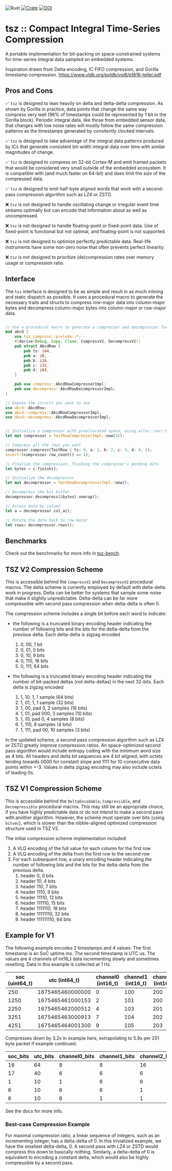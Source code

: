 ![Rust](https://github.com/qsib-cbie/tsz/actions/workflows/rust.yml/badge.svg)
[![Crate](https://img.shields.io/crates/v/tsz-compress)](https://crates.io/crates/tsz-compress)
[![DOI](https://zenodo.org/badge/597249911.svg)](https://zenodo.org/badge/latestdoi/597249911)


# tsz :: Compact Integral Time-Series Compression

A portable implementation for bit-packing on space-constrained systems for time-series integral data sampled on embedded systems.

Inspiration drawn from Delta encoding, IC FIFO compression, and Gorilla timestamp compression. https://www.vldb.org/pvldb/vol8/p1816-teller.pdf

## Pros and Cons

✅ `tsz` is designed to lean heavily on delta and delta-delta compression. As shown by Gorilla in practice, data points that change the same way compress very well (96% of timestamps could be represented by 1 bit in the Gorilla block).
Periodic integral data, like those from embedded sensor data, that changes with low noise rates will mostly follow the same compression patterns as the timestamps generated by consitently clocked intervals.

✅ `tsz` is designed to take advantage of the integral data patterns produced by ICs that generate consistent bit-width integral data over time with similar magnitudes of change.

✅ `tsz` is designed to compress on 32-bit Cortex-M and emit framed packets that would be considered very small outside of the embedded ecosystem. It is compatible with (and much faster on 64-bit) and does limit the size of the compressed data.

✅ `tsz` is designed to emit half-byte aligned words that work with a second-pass compression algorithm such as LZ4 or ZSTD.

❌ `tsz` is not designed to handle oscillating change or irregular event time streams optimally but can encode that information about as well as uncompressed.

❌ `tsz` is not designed to handle floating-point or fixed-point data. Use of fixed-point is functional but not optimal, and floating-point is not supported.

❌ `tsz` is not designed to optimize perfectly predictable data. Real-life instruments have some non-zero noise that often prevents perfect linearity.

❌ `tsz` is not designed to prioritize (de)compression rates over memory usage or compression ratio.

## Interface

The `tsz` interface is designed to be as simple and result in as much inlining and static dispatch as possible. It uses a procedural macro to generate the necessary traits and structs to compress row-major data into column-major bytes and decompress column-major bytes into column-major or row-major data.

```rust

// Use a procedural macro to generate a compressor and decompressor for a row struct
mod abcd {
    use tsz_compress::prelude::*;
    #[derive(Debug, Copy, Clone, CompressV2, DecompressV2)]
    pub struct AbcdRow {
        pub ts: i64,
        pub a: i8,
        pub b: i16,
        pub c: i32,
        pub d: i64,
    }

    pub use compress::AbcdRowCompressorImpl;
    pub use decompress::AbcdRowDecompressorImpl;
}

// Expose the structs you want to use
use abcd::AbcdRow;
use abcd::compress::AbcdRowCompressorImpl;
use abcd::decompress::AbcdRowDecompressorImpl;


// Initialize a compressor with preallocated space, using alloc::vec::Vec internally
let mut compressor = TestRowCompressorImpl::new(32);

// Compress all the rows you want
compressor.compress(TestRow { ts: 0, a: 1, b: 2, c: 3, d: 4, });
assert!(compressor.row_count() == 1);

// Finalize the compression, flushing the compressor's pending bits
let bytes = c.finish();

// Initialize the decompressor
let mut decompressor = TestRowDecompressorImpl::new();

// Decompress the bit buffer
decompressor.decompress(&bytes).unwrap();

// Access data by column
let a = decompressor.col_a();

// Rotate the data back to row-major
let rows= decompressor.rows();
```

## Benchmarks

Check out the benchmarks for more info in [tsz-bench](./tsz-bench/README.md).

## TSZ V2 Compression Scheme

This is accessible behind the `CompressV2` and `DecompressV2` procedural macros. The delta scheme is currently employed by default with delta-delta work in progress. Delta can be better for systems that sample some noise that make it slightly unpredictable. Delta-delta can be far more compressible with second pass compression when delta-delta is often 0.

The compression scheme includes a single bit before each word to indicate:
* the following is a truncated binary encoding header indicating the number of following bits and the bits for the delta-delta from the previous delta. Each delta-delta is zigzag encoded
    1. 0, 00, 1 bit
    1. 0, 01, 5 bits
    1. 0, 10, 9 bits
    1. 0, 110, 16 bits
    1. 0, 111, 64 bits

* the following is a truncated binary encoding header indicating the number of bit-packed deltas (not delta-deltas) in the next 32-bits. Each delta is zigzag encoded
    1. 1, 10, 1, 1 sample (64 bits)
    1. 1, 01, 1, 1 sample (32 bits)
    1. 1, 00, pad 0, 2 samples (16 bits)
    1. 1, 01, pad 000, 3 samples (10 bits)
    1. 1, 10, pad 0, 4 samples (8 bits)
    1. 1, 110, 8 samples (4 bits)
    1. 1, 111, pad 00, 10 samples (3 bits)

In the updated scheme, a second pass compression algorithm such as LZ4 or ZSTD greatly improve compression ratios. An space-optimized second pass algorithm would include entropy coding with the minimum word size as 4 bits. All headers and delta bit sequences are 4 bit aligned, with octets tending towards 0000 for constant slope and 1111 for 10 consecutive data points within +-3. Values in delta zigzag encoding may also include octets of leading 0s.


## TSZ V1 Compression Scheme

This is accessible behind the `DeltaEncodable`, `Compressible`, and `Decompressible` procedural macros. This may still be an appropriate choice, if you have highly predictable data or do not intend to make a second pass with another algorithm. However, the scheme must operate over bits (using `bitvec`), which is slower than the nibble-aligned optimized compression structure used in TSZ V2.

The initial compression scheme implementation included:
1. A VLQ encoding of the full value for each column for the first row
2. A VLQ encoding of the delta from the first row to the second row
3. For each subsequent row, a unary encoding header indicating the number of following bits and the bits for the delta-delta from the previous delta.
    1. header 0, 0 bits
    1. header 10, 4 bits
    1. header 110, 7 bits
    1. header 1110, 9 bits
    1. header 11110, 12 bits
    1. header 111110, 15 bits
    1. header 1111110, 18 bits
    1. header 11111110, 32 bits
    1. header 111111110, 64 bits

## Example for V1

The following example encodes 2 timestamps and 4 values. The first timestamp is an SoC uptime ms. The second timestamp is UTC us. The values are 4 channels of int16_t data incrementing slowly and sometimes resetting. Data in this example is collected at 1 Hz.

| soc (uint64_t) | utc (int64_t) | channel0 (int16_t) | channel1 (int16_t) | channel2 (int16_t) | channel3 (int16_t) |
| --- | --- | -------- | -------- | -------- | -------- |
| 250 | 1675465460000000 | 0 | 100 | 200 | 300 |
| 1250 | 1675465461000153 | 2 | 101 | 200 | 299 |
| 2250 | 1675465462000512 | 4 | 103 | 201 | 301 |
| 3251 | 1675465463000913 | 7 | 104 | 202 | 302 |
| 4251 | 1675465464001300 | 9 | 105 | 203 | 303 |

Compresses down by 3.2x in example here, extrapolating to 5.9x per 251 byte packet if example continued.

| soc_bits | utc_bits | channel0_bits | channel1_bits | channel2_bits | channel3_bits |
| --- | --- | -------- | -------- | -------- | -------- |
| 16  | 64 | 8 | 8 | 16 | 16 |
| 17 | 40 | 6 | 6 | 6 | 1 | 6 |
| 1 | 10 | 1 | 6 | 6 | 6 |
| 6 | 10  | 6 | 6 | 1 | 6 |
| 6 | 10 | 6 | 1 | 1 | 1 |

See the docs for more info.

### Best-case Compression Example

For maximal compression ratio, a linear sequence of integers, such as an incrementing integer, has a delta-delta of 0. In this trivialized example, we have the smallest delta-delta, 0. A second pass with LZ4 or ZSTD would compress this down to basically nothing. Similarly, a delta-delta of 0 is equivalent to encoding a constant delta, which would also be highly compressible by a second pass.
